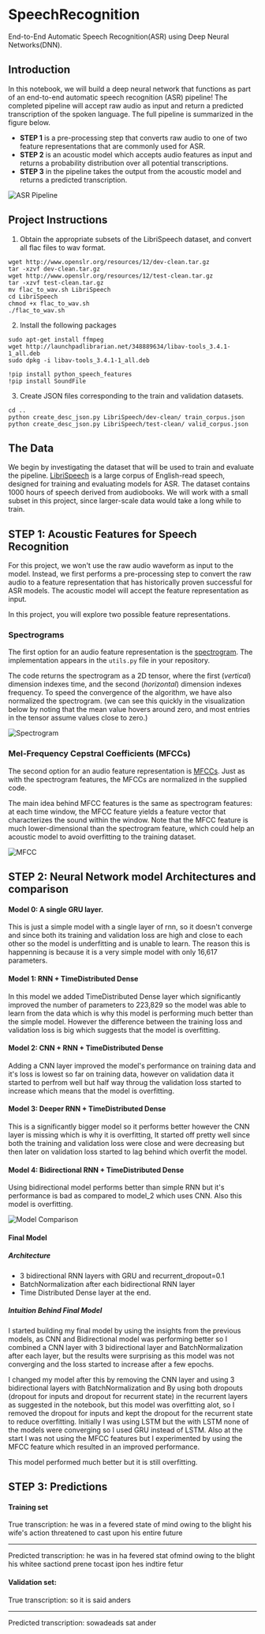 [//]: # (Image References)

[image1]: ./images/pipeline.png "ASR Pipeline"
[image2]: ./images/comparison.png "Model Comparison"
[image3]: ./images/spectrogram.png "Spectrogram"
[image4]: ./images/mfcc.png "MFCC"

# SpeechRecognition
End-to-End Automatic Speech Recognition(ASR) using Deep Neural Networks(DNN).

## Introduction  

In this notebook, we will build a deep neural network that functions as part of an end-to-end automatic speech recognition (ASR) pipeline!  The completed pipeline will accept raw audio as input and return a predicted transcription of the spoken language.  The full pipeline is summarized in the figure below.

- **STEP 1** is a pre-processing step that converts raw audio to one of two feature representations that are commonly used for ASR. 
- **STEP 2** is an acoustic model which accepts audio features as input and returns a probability distribution over all potential transcriptions.
- **STEP 3** in the pipeline takes the output from the acoustic model and returns a predicted transcription.  



![ASR Pipeline][image1]



## Project Instructions
1. Obtain the appropriate subsets of the LibriSpeech dataset, and convert all flac files to wav format.
```
wget http://www.openslr.org/resources/12/dev-clean.tar.gz
tar -xzvf dev-clean.tar.gz
wget http://www.openslr.org/resources/12/test-clean.tar.gz
tar -xzvf test-clean.tar.gz
mv flac_to_wav.sh LibriSpeech
cd LibriSpeech
chmod +x flac_to_wav.sh
./flac_to_wav.sh
```
2. Install the following packages
```
sudo apt-get install ffmpeg
wget http://launchpadlibrarian.net/348889634/libav-tools_3.4.1-1_all.deb
sudo dpkg -i libav-tools_3.4.1-1_all.deb

!pip install python_speech_features
!pip install SoundFile
```

3. Create JSON files corresponding to the train and validation datasets.
```
cd ..
python create_desc_json.py LibriSpeech/dev-clean/ train_corpus.json
python create_desc_json.py LibriSpeech/test-clean/ valid_corpus.json

```
## The Data

We begin by investigating the dataset that will be used to train and evaluate the pipeline.  [LibriSpeech](http://www.danielpovey.com/files/2015_icassp_librispeech.pdf) is a large corpus of English-read speech, designed for training and evaluating models for ASR.  The dataset contains 1000 hours of speech derived from audiobooks.  We will work with a small subset in this project, since larger-scale data would take a long while to train.

## STEP 1: Acoustic Features for Speech Recognition

For this project, we won't use the raw audio waveform as input to the model.  Instead, we first performs a pre-processing step to convert the raw audio to a feature representation that has historically proven successful for ASR models.  The acoustic model will accept the feature representation as input.

In this project, you will explore two possible feature representations.

### Spectrograms

The first option for an audio feature representation is the [spectrogram](https://www.youtube.com/watch?v=_FatxGN3vAM). The implementation appears in the `utils.py` file in your repository.

The code returns the spectrogram as a 2D tensor, where the first (_vertical_) dimension indexes time, and the second (_horizontal_) dimension indexes frequency.  To speed the convergence of the algorithm, we have also normalized the spectrogram.  (we can see this quickly in the visualization below by noting that the mean value hovers around zero, and most entries in the tensor assume values close to zero.)

![Spectrogram][image3]

### Mel-Frequency Cepstral Coefficients (MFCCs)

The second option for an audio feature representation is [MFCCs](https://en.wikipedia.org/wiki/Mel-frequency_cepstrum).  Just as with the spectrogram features, the MFCCs are normalized in the supplied code.

The main idea behind MFCC features is the same as spectrogram features: at each time window, the MFCC feature yields a feature vector that characterizes the sound within the window.  Note that the MFCC feature is much lower-dimensional than the spectrogram feature, which could help an acoustic model to avoid overfitting to the training dataset. 

![MFCC][image4]

## STEP 2: Neural Network model Architectures and comparison

#### Model 0: A single GRU layer.
This is just a simple model with a single layer of rnn, so it doesn't converge and since both its training and validation loss are high and close to each other so the model is underfitting and is unable to learn. The reason this is happenning is because it is a very simple model with only 16,617 parameters.

#### Model 1: RNN + TimeDistributed Dense
In this model we added TimeDistributed Dense layer which significantly improved the number of parameters to 223,829 so the model was able to learn from the data which is why this model is performing much better than the simple model. However the difference between the training loss and validation loss is big which suggests that the model is overfitting.


#### Model 2: CNN + RNN + TimeDistributed Dense
Adding a CNN layer improved the model's performance on training data and it's loss is lowest so far on training data, however on validation data it started to perfrom well but half way throug the validation loss started to increase which means that the model is overfitting.

#### Model 3: Deeper RNN + TimeDistributed Dense
This is a significantly bigger model so it performs better however the CNN layer is missing which is why it is overfitting, It started off pretty well since both the training and validation loss were close and were decreasing but then later on validation loss started to lag behind which overfit the model.

#### Model 4: Bidirectional RNN + TimeDistributed Dense
Using bidirectional model performs better than simple RNN but it's performance is bad as compared to model_2 which uses CNN. Also this model is overfitting.

![Model Comparison][image2]


#### Final Model
##### Architecture

- 3 bidirectional RNN layers with GRU and recurrent_dropout=0.1
- BatchNormalization after each bidirectional RNN layer
- Time Distributed Dense layer at the end.

##### Intuition Behind Final Model
I started building my final model by using the insights from the previous models, as CNN and Bidirectional model was performing better so I combined a CNN layer with 3 bidirectional layer and BatchNormalization after each layer, but the results were surprising as this model was not converging and the loss started to increase after a few epochs. 

I changed my model after this by removing the CNN layer and using 3 bidirectional layers with BatchNormalization and By using both dropouts 
(dropout for inputs and dropout for recurrent state) in the recurrent layers as suggested in the notebook, but this model was overfitting alot, so I removed the dropout for inputs and kept the dropout for the recurrent state to reduce overfitting. Initially I was using LSTM but the with LSTM none of the models were converging so I used GRU instead of LSTM. Also at the start I was not using the MFCC features but I experimented by using the MFCC feature which resulted in an improved performance.

This model performed much better but it is still overfitting.

## STEP 3: Predictions

#### Training set
True transcription:  he was in a fevered state of mind owing to the blight his wife's action threatened to cast upon his entire future

--------------------------------------------------------------------------------
Predicted transcription: he was in ha fevered stat ofmind owing to the blight his whitee sactiond prene tocast ipon hes indtire fetur


#### Validation set:
True transcription: so it is said anders

--------------------------------------------------------------------------------
Predicted transcription: sowadeads sat ander

